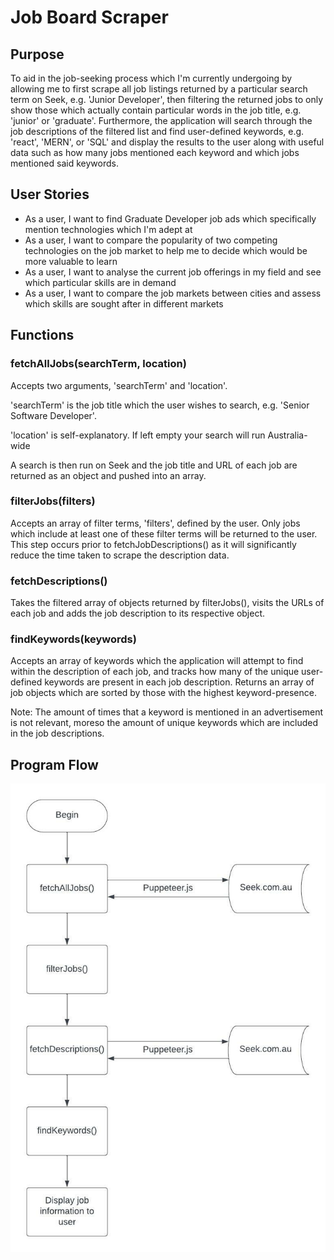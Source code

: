 # Job Board Scraper
## Purpose
To aid in the job-seeking process which I'm currently undergoing by allowing me to first scrape all job listings returned by a particular search term on Seek, e.g. 'Junior Developer', then filtering the returned jobs to only show those which actually contain particular words in the job title, e.g. 'junior' or 'graduate'. Furthermore, the application will search through the job descriptions of the filtered list and find user-defined keywords, e.g. 'react', 'MERN', or 'SQL' and display the results to the user along with useful data such as how many jobs mentioned each keyword and which jobs mentioned said keywords.

## User Stories
* As a user, I want to find Graduate Developer job ads which specifically mention technologies which I'm adept at
* As a user, I want to compare the popularity of two competing technologies on the job market to help me to decide which would be more valuable to learn
* As a user, I want to analyse the current job offerings in my field and see which particular skills are in demand
* As a user, I want to compare the job markets between cities and assess which skills are sought after in different markets

## Functions
### fetchAllJobs(searchTerm, location)
Accepts two arguments, 'searchTerm' and 'location'.

'searchTerm' is the job title which the user wishes to search, e.g. 'Senior Software Developer'.

'location' is self-explanatory. If left empty your search will run Australia-wide

A search is then run on Seek and the job title and URL of each job are returned as an object and pushed into an array.

### filterJobs(filters)
Accepts an array of filter terms, 'filters', defined by the user. Only jobs which include at least one of these filter terms will be returned to the user. This step occurs prior to fetchJobDescriptions() as it will significantly reduce the time taken to scrape the description data.

### fetchDescriptions()
Takes the filtered array of objects returned by filterJobs(), visits the URLs of each job and adds the job description to its respective object.

### findKeywords(keywords)
Accepts an array of keywords which the application will attempt to find within the description of each job, and tracks how many of the unique user-defined keywords are present in each job description. Returns an array of job objects which are sorted by those with the highest keyword-presence.

Note: The amount of times that a keyword is mentioned in an advertisement is not relevant, moreso the amount of unique keywords which are included in the job descriptions.

## Program Flow

![Program Flow](./docs/img/program-flow02.jpeg)